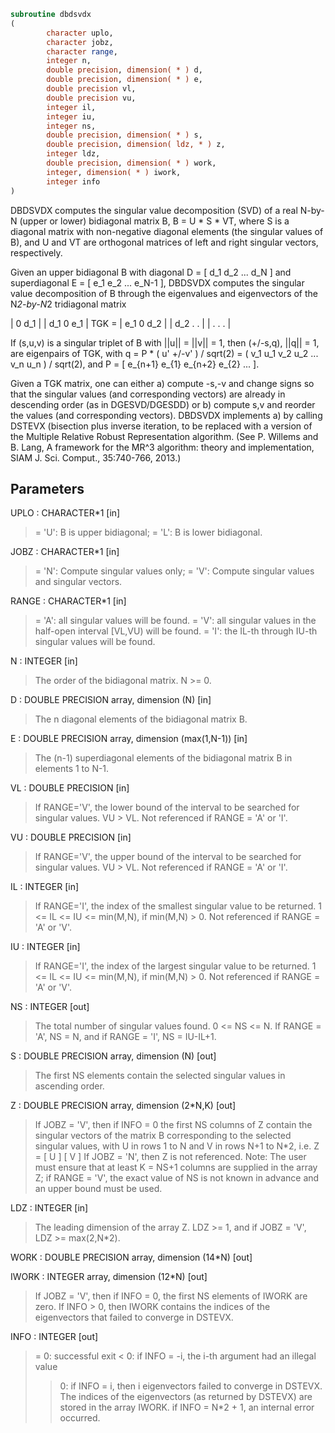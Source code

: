 ```fortran
subroutine dbdsvdx
(
        character uplo,
        character jobz,
        character range,
        integer n,
        double precision, dimension( * ) d,
        double precision, dimension( * ) e,
        double precision vl,
        double precision vu,
        integer il,
        integer iu,
        integer ns,
        double precision, dimension( * ) s,
        double precision, dimension( ldz, * ) z,
        integer ldz,
        double precision, dimension( * ) work,
        integer, dimension( * ) iwork,
        integer info
)
```

DBDSVDX computes the singular value decomposition (SVD) of a real
N-by-N (upper or lower) bidiagonal matrix B, B = U * S * VT,
where S is a diagonal matrix with non-negative diagonal elements
(the singular values of B), and U and VT are orthogonal matrices
of left and right singular vectors, respectively.

Given an upper bidiagonal B with diagonal D = [ d_1 d_2 ... d_N ]
and superdiagonal E = [ e_1 e_2 ... e_N-1 ], DBDSVDX computes the
singular value decomposition of B through the eigenvalues and
eigenvectors of the N*2-by-N*2 tridiagonal matrix

|  0  d_1                |
| d_1  0  e_1            |
TGK = |     e_1  0  d_2        |
|         d_2  .   .     |
|              .   .   . |

If (s,u,v) is a singular triplet of B with ||u|| = ||v|| = 1, then
(+/-s,q), ||q|| = 1, are eigenpairs of TGK, with q = P * ( u' +/-v' ) /
sqrt(2) = ( v_1 u_1 v_2 u_2 ... v_n u_n ) / sqrt(2), and
P = [ e_{n+1} e_{1} e_{n+2} e_{2} ... ].

Given a TGK matrix, one can either a) compute -s,-v and change signs
so that the singular values (and corresponding vectors) are already in
descending order (as in DGESVD/DGESDD) or b) compute s,v and reorder
the values (and corresponding vectors). DBDSVDX implements a) by
calling DSTEVX (bisection plus inverse iteration, to be replaced
with a version of the Multiple Relative Robust Representation
algorithm. (See P. Willems and B. Lang, A framework for the MR^3
algorithm: theory and implementation, SIAM J. Sci. Comput.,
35:740-766, 2013.)

## Parameters
UPLO : CHARACTER*1 [in]
> = 'U':  B is upper bidiagonal;
> = 'L':  B is lower bidiagonal.

JOBZ : CHARACTER*1 [in]
> = 'N':  Compute singular values only;
> = 'V':  Compute singular values and singular vectors.

RANGE : CHARACTER*1 [in]
> = 'A': all singular values will be found.
> = 'V': all singular values in the half-open interval [VL,VU)
> will be found.
> = 'I': the IL-th through IU-th singular values will be found.

N : INTEGER [in]
> The order of the bidiagonal matrix.  N >= 0.

D : DOUBLE PRECISION array, dimension (N) [in]
> The n diagonal elements of the bidiagonal matrix B.

E : DOUBLE PRECISION array, dimension (max(1,N-1)) [in]
> The (n-1) superdiagonal elements of the bidiagonal matrix
> B in elements 1 to N-1.

VL : DOUBLE PRECISION [in]
> If RANGE='V', the lower bound of the interval to
> be searched for singular values. VU > VL.
> Not referenced if RANGE = 'A' or 'I'.

VU : DOUBLE PRECISION [in]
> If RANGE='V', the upper bound of the interval to
> be searched for singular values. VU > VL.
> Not referenced if RANGE = 'A' or 'I'.

IL : INTEGER [in]
> If RANGE='I', the index of the
> smallest singular value to be returned.
> 1 <= IL <= IU <= min(M,N), if min(M,N) > 0.
> Not referenced if RANGE = 'A' or 'V'.

IU : INTEGER [in]
> If RANGE='I', the index of the
> largest singular value to be returned.
> 1 <= IL <= IU <= min(M,N), if min(M,N) > 0.
> Not referenced if RANGE = 'A' or 'V'.

NS : INTEGER [out]
> The total number of singular values found.  0 <= NS <= N.
> If RANGE = 'A', NS = N, and if RANGE = 'I', NS = IU-IL+1.

S : DOUBLE PRECISION array, dimension (N) [out]
> The first NS elements contain the selected singular values in
> ascending order.

Z : DOUBLE PRECISION array, dimension (2*N,K) [out]
> If JOBZ = 'V', then if INFO = 0 the first NS columns of Z
> contain the singular vectors of the matrix B corresponding to
> the selected singular values, with U in rows 1 to N and V
> in rows N+1 to N*2, i.e.
> Z = [ U ]
> [ V ]
> If JOBZ = 'N', then Z is not referenced.
> Note: The user must ensure that at least K = NS+1 columns are
> supplied in the array Z; if RANGE = 'V', the exact value of
> NS is not known in advance and an upper bound must be used.

LDZ : INTEGER [in]
> The leading dimension of the array Z. LDZ >= 1, and if
> JOBZ = 'V', LDZ >= max(2,N*2).

WORK : DOUBLE PRECISION array, dimension (14*N) [out]

IWORK : INTEGER array, dimension (12*N) [out]
> If JOBZ = 'V', then if INFO = 0, the first NS elements of
> IWORK are zero. If INFO > 0, then IWORK contains the indices
> of the eigenvectors that failed to converge in DSTEVX.

INFO : INTEGER [out]
> = 0:  successful exit
> < 0:  if INFO = -i, the i-th argument had an illegal value
> > 0:  if INFO = i, then i eigenvectors failed to converge
> in DSTEVX. The indices of the eigenvectors
> (as returned by DSTEVX) are stored in the
> array IWORK.
> if INFO = N*2 + 1, an internal error occurred.
